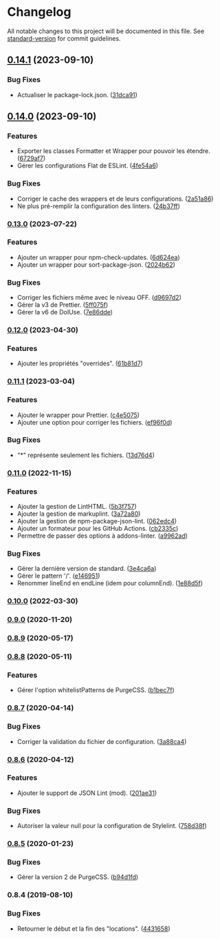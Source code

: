 # Changelog

All notable changes to this project will be documented in this file. See [standard-version](https://github.com/conventional-changelog/standard-version) for commit guidelines.

## [0.14.1](https://github.com/regseb/metalint/compare/v0.14.0...v0.14.1) (2023-09-10)


### Bug Fixes

* Actualiser le package-lock.json. ([31dca91](https://github.com/regseb/metalint/commit/31dca9178fb1d8a1310cacc656c2b9c5d30eb0ae))

## [0.14.0](https://github.com/regseb/metalint/compare/v0.13.0...v0.14.0) (2023-09-10)


### Features

* Exporter les classes Formatter et Wrapper pour pouvoir les étendre. ([6729af7](https://github.com/regseb/metalint/commit/6729af77be438b4cca6fffe8742afce0f4e6f60c))
* Gérer les configurations Flat de ESLint. ([4fe54a6](https://github.com/regseb/metalint/commit/4fe54a689f6d93d4242b880f8f441c17693fa5bb))


### Bug Fixes

* Corriger le cache des wrappers et de leurs configurations. ([2a51a86](https://github.com/regseb/metalint/commit/2a51a86d1fdd5fad8dbc81c6ad247624eb7b3734))
* Ne plus pré-remplir la configuration des linters. ([24b37ff](https://github.com/regseb/metalint/commit/24b37ff58cc8aac4bafe2c59b4beaa28a74b1832))

### [0.13.0](https://github.com/regseb/metalint/compare/v0.12.0...v0.13.0) (2023-07-22)


### Features

* Ajouter un wrapper pour npm-check-updates. ([6d624ea](https://github.com/regseb/metalint/commit/6d624ea195fb57f8af9cb3523df9fc6bb97efddb))
* Ajouter un wrapper pour sort-package-json. ([2024b62](https://github.com/regseb/metalint/commit/2024b62917fd3f5451ca6d00948d29c688747db6))


### Bug Fixes

* Corriger les fichiers même avec le niveau OFF. ([d9697d2](https://github.com/regseb/metalint/commit/d9697d2f36f99eeeed65da16edc7f2c753fdcf6c))
* Gérer la v3 de Prettier. ([5ff075f](https://github.com/regseb/metalint/commit/5ff075fcb57f06bd41145d7bbd656ea19d55d097))
* Gérer la v6 de DoIUse. ([7e86dde](https://github.com/regseb/metalint/commit/7e86dded63f8bb82ed912cfda90af87ea4211a80))

### [0.12.0](https://github.com/regseb/metalint/compare/v0.11.1...v0.12.0) (2023-04-30)


### Features

* Ajouter les propriétés "overrides". ([61b81d7](https://github.com/regseb/metalint/commit/61b81d7882bb14c920bb4df2da6016a1dafc8332))

### [0.11.1](https://github.com/regseb/metalint/compare/v0.11.0...v0.11.1) (2023-03-04)


### Features

* Ajouter le wrapper pour Prettier. ([c4e5075](https://github.com/regseb/metalint/commit/c4e5075813376a28a065e18932e348e7d1d88af1))
* Ajouter une option pour corriger les fichiers. ([ef96f0d](https://github.com/regseb/metalint/commit/ef96f0d2e47162b757c9237a175016593daa3f8a))


### Bug Fixes

* "*" représente seulement les fichiers. ([13d76d4](https://github.com/regseb/metalint/commit/13d76d4a5aeca82f8c38c198d7dab6acea1e827c))

### [0.11.0](https://github.com/regseb/metalint/compare/v0.10.0...v0.11.0) (2022-11-15)


### Features

* Ajouter la gestion de LintHTML. ([5b3f757](https://github.com/regseb/metalint/commit/5b3f757c05a346f5f5d1985b2c6f160a800ac7c3))
* Ajouter la gestion de markuplint. ([3a72a80](https://github.com/regseb/metalint/commit/3a72a80ee1f400a9ff272cb26efb862bca4e1190))
* Ajouter la gestion de npm-package-json-lint. ([062edc4](https://github.com/regseb/metalint/commit/062edc43ad8523ccc7eabe68834697dbacb39b7b))
* Ajouter un formateur pour les GitHub Actions. ([cb2335c](https://github.com/regseb/metalint/commit/cb2335cf9c8c97ed7ddc14fab14c79f5e144f70a))
* Permettre de passer des options à addons-linter. ([a9962ad](https://github.com/regseb/metalint/commit/a9962adc839843c97264c2a9dffb4cdc505f80c7))


### Bug Fixes

* Gérer la dernière version de standard. ([3e4ca6a](https://github.com/regseb/metalint/commit/3e4ca6a5d88d805a6523be6db91bdf22a9c483ef))
* Gérer le pattern '/'. ([e146951](https://github.com/regseb/metalint/commit/e1469513e745cd47a0f3a58cda007b9e533ecd74))
* Renommer lineEnd en endLine (idem pour columnEnd). ([1e88d5f](https://github.com/regseb/metalint/commit/1e88d5ff378f2733588a2bdfbc7b5429aea2c383))

### [0.10.0](https://github.com/regseb/metalint/compare/v0.9.0...v0.10.0) (2022-03-30)

### [0.9.0](https://github.com/regseb/metalint/compare/v0.8.9...v0.9.0) (2020-11-20)

### [0.8.9](https://github.com/regseb/metalint/compare/v0.8.8...v0.8.9) (2020-05-17)

### [0.8.8](https://github.com/regseb/metalint/compare/v0.8.7...v0.8.8) (2020-05-11)


### Features

* Gérer l'option whitelistPatterns de PurgeCSS. ([b1bec7f](https://github.com/regseb/metalint/commit/b1bec7fe670aec5ef2b47c2f104e02e0d1fa46ac))

### [0.8.7](https://github.com/regseb/metalint/compare/v0.8.6...v0.8.7) (2020-04-14)


### Bug Fixes

* Corriger la validation du fichier de configuration. ([3a88ca4](https://github.com/regseb/metalint/commit/3a88ca430e626800f940aa0db5235a8a43332d00))

### [0.8.6](https://github.com/regseb/metalint/compare/v0.8.5...v0.8.6) (2020-04-12)


### Features

* Ajouter le support de JSON Lint (mod). ([201ae31](https://github.com/regseb/metalint/commit/201ae31ab436e8223b964b3017a4c838bfd378e0))


### Bug Fixes

* Autoriser la valeur null pour la configuration de Stylelint. ([758d38f](https://github.com/regseb/metalint/commit/758d38fbdcc96386bb4f9bf938d01117931b40e8))

### [0.8.5](https://github.com/regseb/metalint/compare/v0.8.4...v0.8.5) (2020-01-23)


### Bug Fixes

* Gérer la version 2 de PurgeCSS. ([b94d1fd](https://github.com/regseb/metalint/commit/b94d1fd094166f57687a3bc430aac6169d765c71))

### 0.8.4 (2019-08-10)


### Bug Fixes

* Retourner le début et la fin des "locations". ([4431658](https://github.com/regseb/metalint/commit/4431658))

